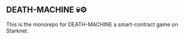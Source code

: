  ##       
 ##       DEATH-MACHINE 💀⚙️

 This is the monorepo for DEATH-MACHINE a smart-contract game on Starknet.  

